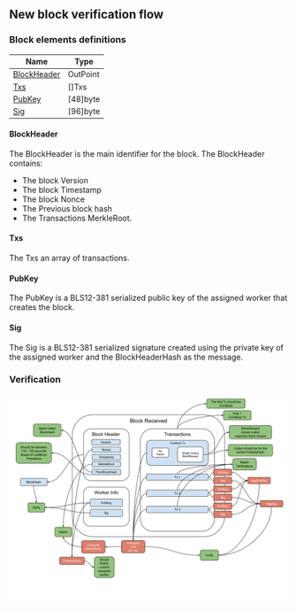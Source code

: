 New block verification flow
--------------

### Block elements definitions

Name | Type 
--- | --- 
[BlockHeader](#blockheader) | OutPoint 
[Txs](#txs) | []Txs 
[PubKey](#pubkey) | [48]byte 
[Sig](#sig) | [96]byte 

#### BlockHeader

The BlockHeader is the main identifier for the block. The BlockHeader contains: 
* The block Version
* The block Timestamp
* The block Nonce
* The Previous block hash
* The Transactions MerkleRoot.

#### Txs

The Txs an array of transactions.

#### PubKey

The PubKey is a BLS12-381 serialized public key of the assigned worker that creates the block.

#### Sig

The Sig is a BLS12-381 serialized signature created using the private key of the assigned worker and the BlockHeaderHash as the message.


### Verification

[![alt](./img/block.svg)](./img/block.svg?raw=true&sanitize=true)
